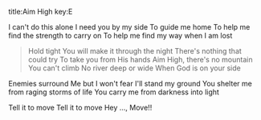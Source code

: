 title:Aim High
key:E

I can't do this alone
I need you by my side
To guide me home
To help me find the strength to carry on
To help me find my way when I am lost

>Hold tight
You will make it through the night
There's nothing that could try
To take you from His hands
Aim High, there's no mountain
You can't climb
No river deep or wide
When God is on your side

Enemies surround
Me but I won't fear
I'll stand my ground
You shelter me from raging storms of life
You carry me from darkness into light

Tell it to move
Tell it to move
Hey ..., Move!!

